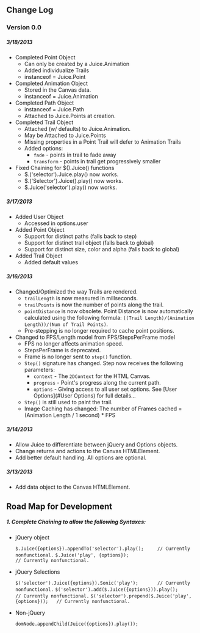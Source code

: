 ## Change Log

### Version 0.0

##### 3/18/2013
* Completed Point Object
    * Can only be created by a Juice.Animation
    * Added individualize Trails
    * instanceof = Juice.Point
* Completed Animation Object
    * Stored in the Canvas data.
    * instanceof = Juice.Animation
* Completed Path Object
    * instanceof = Juice.Path
    * Attached to Juice.Points at creation.
* Completed Trail Object
    * Attached (w/ defaults) to Juice.Animation.
    * May be Attached to Juice.Points
    * Missing properties in a Point Trail will defer to Animation Trails
    * Added options: 
        * `fade` - points in trail to fade away
        * `transform` - points in trail get progressively smaller
* Fixed Chaining for $().Juice() functions
    * $.('selector').Juice.play() now works.
    * $.('Selector').Juice().play() now works.
    * $.Juice('selector').play() now works.

##### 3/17/2013
* Added User Object
    * Accessed in options.user
* Added Point Object
    * Support for distinct paths (falls back to step)
    * Support for distinct trail object (falls back to global)
    * Support for distinct size, color and alpha (falls back to global)
* Added Trail Object
    * Added default values

##### 3/16/2013
* Changed/Optimized the way Trails are rendered.
    * `trailLength` is now measured in millseconds.
    * `trailPoints` is now the number of points along the trail.
    * `pointDistance` is now obsolete. 
    Point Distance is now automatically calculated using the following formula: `((Trail Length)/(Animation Length))/(Num of Trail Points)`.
    * Pre-stepping is no longer required to cache point positions.
* Changed to FPS/Length model from FPS/StepsPerFrame model
    * FPS no longer affects animation speed.
    * StepsPerFrame is deprecated.
    * Frame is no longer sent to `step()` function. 
    * `Step()` signature has changed. Step now receives the following parameters:
        * `context`  - The `2DContext` for the HTML Canvas.
        * `progress` - Point's progress along the current path. 
        * `options`  - Giving access to all user set options. See [User Options](#User Options) for full details...
    * `Step()` is still used to paint the trail.
    * Image Caching has changed: The number of Frames cached = (Animation Length / 1 second) * FPS

##### 3/14/2013
* Allow Juice to differentiate between jQuery and Options objects.
* Change returns and actions to the Canvas HTMLElement.
* Add better default handling. All options are optional. 

##### 3/13/2013
* Add data object to the Canvas HTMLElement.

## Road Map for Development

##### 1. Complete Chaining to allow the following Syntaxes:

* jQuery object

    `$.Juice({options}).appendTo('selector').play();     // Currently nonfunctional.`
    `$.Juice('play', {options});                         // Currently nonfunctional.`
    
* jQuery Selections

    `$('selector').Juice({options}).Sonic('play');       // Currently nonfunctional.`
    `$('selector').add($.Juice({options})).play();       // Currently nonfunctional.`
    `$('selector').prepend($.Juice('play',{options}));   // Currently nonfunctional.`

* Non-jQuery

    `domNode.appendChild(Juice({options}).play());`
    
